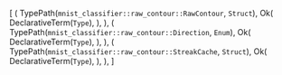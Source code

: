 [
    (
        TypePath(`mnist_classifier::raw_contour::RawContour`, `Struct`),
        Ok(
            DeclarativeTerm(`Type`),
        ),
    ),
    (
        TypePath(`mnist_classifier::raw_contour::Direction`, `Enum`),
        Ok(
            DeclarativeTerm(`Type`),
        ),
    ),
    (
        TypePath(`mnist_classifier::raw_contour::StreakCache`, `Struct`),
        Ok(
            DeclarativeTerm(`Type`),
        ),
    ),
]
